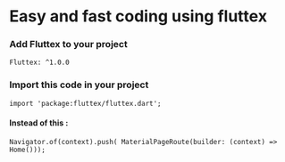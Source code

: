 # Easy and fast coding using fluttex

### Add Fluttex to your project
`Fluttex: ^1.0.0`
### Import this code in your project
`import 'package:fluttex/fluttex.dart';`

#### Instead of this :
`Navigator.of(context).push(
                    MaterialPageRoute(builder: (context) => Home()));`
